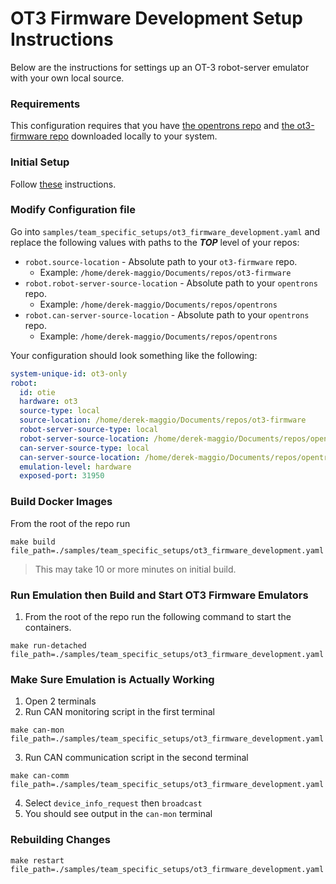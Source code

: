 # OT3 Firmware Development Setup Instructions

Below are the instructions for settings up an OT-3 robot-server emulator with your own local source.

### Requirements

This configuration requires that you have [the opentrons repo](https://github.com/Opentrons/opentrons) and
[the ot3-firmware repo](https://github.com/Opentrons/ot3-firmware) downloaded locally to your system.

### Initial Setup

Follow [these](https://github.com/Opentrons/opentrons-emulation/blob/main/README.md#initial-configuration) instructions.

### Modify Configuration file

Go into `samples/team_specific_setups/ot3_firmware_development.yaml` and replace the following values with paths to the
**_TOP_** level of your repos:

- `robot.source-location` - Absolute path to your `ot3-firmware` repo.
  - Example: `/home/derek-maggio/Documents/repos/ot3-firmware`
- `robot.robot-server-source-location` - Absolute path to your `opentrons` repo.
  - Example: `/home/derek-maggio/Documents/repos/opentrons`
- `robot.can-server-source-location` - Absolute path to your `opentrons` repo.
  - Example: `/home/derek-maggio/Documents/repos/opentrons`

Your configuration should look something like the following:

```yaml
system-unique-id: ot3-only
robot:
  id: otie
  hardware: ot3
  source-type: local
  source-location: /home/derek-maggio/Documents/repos/ot3-firmware
  robot-server-source-type: local
  robot-server-source-location: /home/derek-maggio/Documents/repos/opentrons
  can-server-source-type: local
  can-server-source-location: /home/derek-maggio/Documents/repos/opentrons
  emulation-level: hardware
  exposed-port: 31950
```

### Build Docker Images

From the root of the repo run

```
make build file_path=./samples/team_specific_setups/ot3_firmware_development.yaml
```

> This may take 10 or more minutes on initial build.

### Run Emulation then Build and Start OT3 Firmware Emulators

1. From the root of the repo run the following command to start the containers.

```shell
make run-detached file_path=./samples/team_specific_setups/ot3_firmware_development.yaml
```

### Make Sure Emulation is Actually Working

1. Open 2 terminals
1. Run CAN monitoring script in the first terminal

```shell
make can-mon file_path=./samples/team_specific_setups/ot3_firmware_development.yaml
```

3. Run CAN communication script in the second terminal

```shell
make can-comm file_path=./samples/team_specific_setups/ot3_firmware_development.yaml
```

4. Select `device_info_request` then `broadcast`
1. You should see output in the `can-mon` terminal

### Rebuilding Changes

```shell
make restart file_path=./samples/team_specific_setups/ot3_firmware_development.yaml
```
